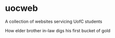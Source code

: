 # uocweb
A collection of websites servicing UofC students

How elder brother in-law digs his first bucket of gold

